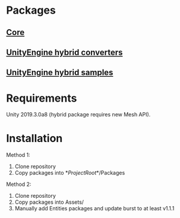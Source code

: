# Packages

## [Core](com.dotsui.core)
## [UnityEngine hybrid converters](com.dotsui.hybrid)
## [UnityEngine hybrid samples](com.dotsui.hybrid-samples)

# Requirements

Unity 2019.3.0a8 (hybrid package requires new Mesh API).

# Installation

Method 1:

1. Clone repository
2. Copy packages into \**ProjectRoot*\*/Packages

Method 2:

1. Clone repository
2. Copy packages into Assets/
3. Manually add Entities packages and update burst to at least v1.1.1